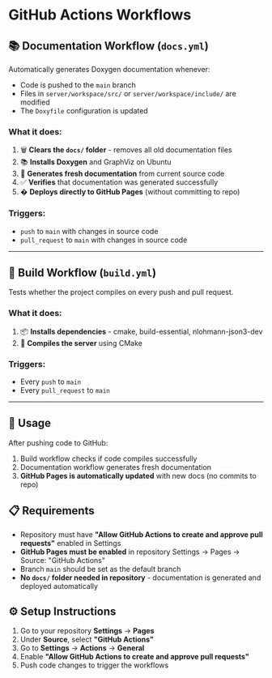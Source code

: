 # GitHub Actions Workflows

## 📚 Documentation Workflow (`docs.yml`)

Automatically generates Doxygen documentation whenever:
- Code is pushed to the `main` branch
- Files in `server/workspace/src/` or `server/workspace/include/` are modified
- The `Doxyfile` configuration is updated

### What it does:
1. 🗑️ **Clears the `docs/` folder** - removes all old documentation files
2. 📚 **Installs Doxygen** and GraphViz on Ubuntu 
3. 🔨 **Generates fresh documentation** from current source code
4. ✅ **Verifies** that documentation was generated successfully
5. � **Deploys directly to GitHub Pages** (without committing to repo)

### Triggers:
- `push` to `main` with changes in source code
- `pull_request` to `main` with changes in source code

---

## 🔨 Build Workflow (`build.yml`)

Tests whether the project compiles on every push and pull request.

### What it does:
1. 📦 **Installs dependencies** - cmake, build-essential, nlohmann-json3-dev
2. 🔨 **Compiles the server** using CMake

### Triggers:
- Every `push` to `main`
- Every `pull_request` to `main`

---

## 🚀 Usage

After pushing code to GitHub:
1. Build workflow checks if code compiles successfully
2. Documentation workflow generates fresh documentation
3. **GitHub Pages is automatically updated** with new docs (no commits to repo)

## 📋 Requirements

- Repository must have **"Allow GitHub Actions to create and approve pull requests"** enabled in Settings
- **GitHub Pages must be enabled** in repository Settings → Pages → Source: "GitHub Actions"
- Branch `main` should be set as the default branch
- **No `docs/` folder needed in repository** - documentation is generated and deployed automatically

## ⚙️ Setup Instructions

1. Go to your repository **Settings** → **Pages**
2. Under **Source**, select **"GitHub Actions"**
3. Go to **Settings** → **Actions** → **General**
4. Enable **"Allow GitHub Actions to create and approve pull requests"**
5. Push code changes to trigger the workflows

